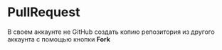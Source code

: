 # PullRequest
В своем аккаунте не GitHub создать копию репозитория из другого аккаунта с помощью кнопки **Fork**